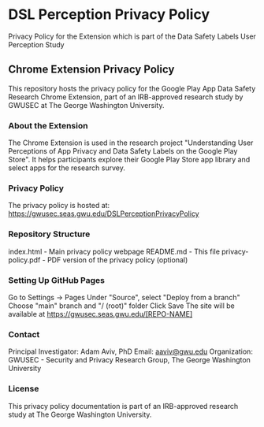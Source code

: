 # DSL Perception Privacy Policy
Privacy Policy for the Extension which is part of the Data Safety Labels User Perception Study

## Chrome Extension Privacy Policy
This repository hosts the privacy policy for the Google Play App Data Safety Research Chrome Extension, part of an IRB-approved research study by GWUSEC at The George Washington University.

### About the Extension
The Chrome Extension is used in the research project "Understanding User Perceptions of App Privacy and Data Safety Labels on the Google Play Store". It helps participants explore their Google Play Store app library and select apps for the research survey.

### Privacy Policy
The privacy policy is hosted at: https://gwusec.seas.gwu.edu/DSLPerceptionPrivacyPolicy

### Repository Structure
index.html - Main privacy policy webpage
README.md - This file
privacy-policy.pdf - PDF version of the privacy policy (optional)

### Setting Up GitHub Pages
Go to Settings → Pages
Under "Source", select "Deploy from a branch"
Choose "main" branch and "/ (root)" folder
Click Save
The site will be available at https://gwusec.seas.gwu.edu/[REPO-NAME]

### Contact
Principal Investigator: Adam Aviv, PhD
Email: aaviv@gwu.edu
Organization: GWUSEC - Security and Privacy Research Group, The George Washington University

### License
This privacy policy documentation is part of an IRB-approved research study at The George Washington University.
